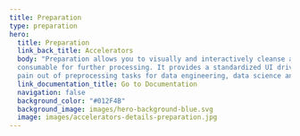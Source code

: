 ```yaml
---
title: Preparation
type: preparation
hero:
  title: Preparation
  link_back_title: Accelerators
  body: "Preparation allows you to visually and interactively cleanse and prepare raw data, with the aim of making it 
  consumable for further processing. It provides a standardized UI driven interactive flow that takes the 
  pain out of preprocessing tasks for data engineering, data science and data analysis."
  link_documentation_title: Go to Documentation
  navigation: false
  background_color: "#012F4B"
  background_image: images/hero-background-blue.svg
  image: images/accelerators-details-preparation.jpg
---
```

